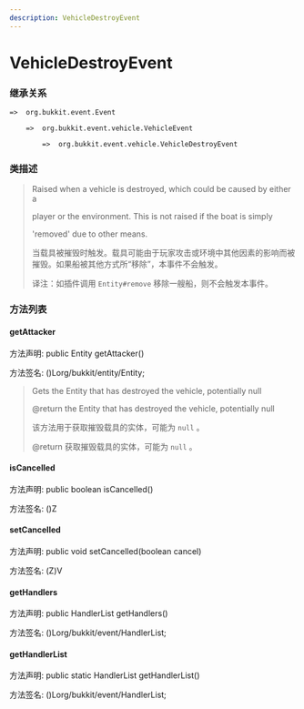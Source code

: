 ```yaml
---
description: VehicleDestroyEvent
---
```


# VehicleDestroyEvent

### 继承关系

    =>  org.bukkit.event.Event

        =>  org.bukkit.event.vehicle.VehicleEvent

            =>  org.bukkit.event.vehicle.VehicleDestroyEvent

### 类描述

> Raised when a vehicle is destroyed, which could be caused by either a
>
> player or the environment. This is not raised if the boat is simply
>
> 'removed' due to other means.
>
> 当载具被摧毁时触发。载具可能由于玩家攻击或环境中其他因素的影响而被摧毁。如果船被其他方式所“移除”，本事件不会触发。
>
> 译注：如插件调用 `Entity#remove` 移除一艘船，则不会触发本事件。

### 方法列表

#### getAttacker

方法声明: public Entity getAttacker()

方法签名: ()Lorg/bukkit/entity/Entity;

> Gets the Entity that has destroyed the vehicle, potentially null
>
> @return the Entity that has destroyed the vehicle, potentially null
>
> 该方法用于获取摧毁载具的实体，可能为 `null` 。
>
> @return 获取摧毁载具的实体，可能为 `null` 。

#### isCancelled

方法声明: public boolean isCancelled()

方法签名: ()Z

#### setCancelled

方法声明: public void setCancelled(boolean cancel)

方法签名: (Z)V

#### getHandlers

方法声明: public HandlerList getHandlers()

方法签名: ()Lorg/bukkit/event/HandlerList;

#### getHandlerList

方法声明: public static HandlerList getHandlerList()

方法签名: ()Lorg/bukkit/event/HandlerList;